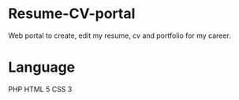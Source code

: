 # Resume-CV-portal

Web portal to create, edit my resume, cv and portfolio for my career.

# Language

 PHP
 HTML 5
 CSS 3
